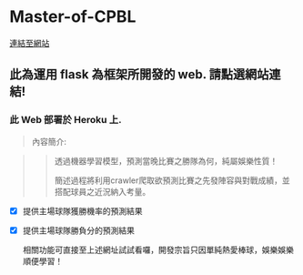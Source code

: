 # Master-of-CPBL

[連結至網站](https://webcpbl.herokuapp.com)

## 此為運用 flask 為框架所開發的 web. 請點選網站連結!
### 此 Web 部署於 Heroku 上.

>內容簡介:

>>透過機器學習模型，預測當晚比賽之勝隊為何，純屬娛樂性質！
>>
>>簡述過程將利用crawler爬取欲預測比賽之先發陣容與對戰成績，並搭配球員之近況納入考量。
>>

- [x] 提供主場球隊獲勝機率的預測結果

- [x] 提供主場球隊勝負分的預測結果

    相關功能可直接至上述網址試試看囉，開發宗旨只因單純熱愛棒球，娛樂娛樂順便學習！
